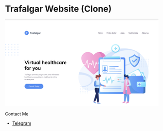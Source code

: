 # Trafalgar Website (Clone)

![Screenshot](./screenshot.png)

Contact Me
- [Telegram](https://t.me/IslomPardaboyev)
